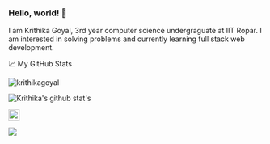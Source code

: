 ### Hello, world! 👋
I am Krithika Goyal, 3rd year computer science undergraguate at IIT Ropar. I am interested in solving problems and currently learning full stack web development.
<!--
Here are some ideas to get you started:

- 🌱 I’m currently learning web development
- 👯 I’m looking to collaborate on ...
- 🤔 I’m looking for help with ...
- 💬 Ask me about ...
- 📫 How to reach me: ...
- 😄 Pronouns: ...
- ⚡ Fun fact: ...
-->
📈 My GitHub Stats

<p align="left"> <img src="https://github-readme-stats.vercel.app/api?username=krithikagoyal&show_icons=true&theme=dracula" alt="krithikagoyal"/></p>
<p align="left"> <img src="https://github-readme-stats.vercel.app/api/top-langs/?username=krithikagoyal&layout=compact&theme=dracula&count_private=true" alt="Krithika's github stat's" /></p>
<a href="https://www.linkedin.com/in/krithika-goyal/" align="center">
  <img alt="Krithika's LinkedIN" width="22px" src="https://raw.githubusercontent.com/peterthehan/peterthehan/master/assets/linkedin.svg" />
</a>

![](https://visitor-badge.glitch.me/badge?page_id=krithikagoyal.krithikagoyal)
